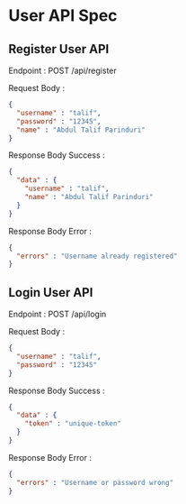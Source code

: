 # User API Spec

## Register User API

Endpoint :  POST /api/register 

Request Body :

```json
{
  "username" : "talif",
  "password" : "12345",
  "name" : "Abdul Talif Parinduri"
}
```

Response Body Success :

```json
{
  "data" : {
    "username" : "talif",
    "name" : "Abdul Talif Parinduri"
  }
}
```

Response Body Error : 

```json
{
  "errors" : "Username already registered"
}
```


## Login User API

Endpoint : POST /api/login

Request Body :

```json
{
  "username" : "talif",
  "password" : "12345"
}
```

Response Body Success : 

```json
{
  "data" : {
    "token" : "unique-token"
  }
}
```

Response Body Error :

```json
{
  "errors" : "Username or password wrong"
}
```
